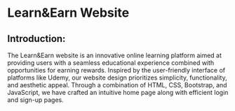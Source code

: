 
# Learn&Earn Website

## Introduction:
The Learn&Earn website is an innovative online learning platform aimed at providing users with a seamless educational experience combined with opportunities for earning rewards. Inspired by the user-friendly interface of platforms like Udemy, our website design prioritizes simplicity, functionality, and aesthetic appeal. Through a combination of HTML, CSS, Bootstrap, and JavaScript, we have crafted an intuitive home page along with efficient login and sign-up pages.


